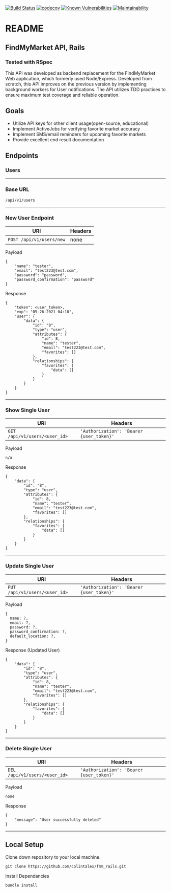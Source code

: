 [![Build Status](https://travis-ci.com/colintalex/fmm_rails.svg?branch=main)](https://travis-ci.com/colintalex/fmm_rails)
[![codecov](https://codecov.io/gh/colintalex/fmm_rails/branch/main/graph/badge.svg?token=C0VHeLGbZi)](https://codecov.io/gh/colintalex/fmm_rails)
[![Known Vulnerabilities](https://snyk.io/test/github/colintalex/fmm_rails/badge.svg)](https://snyk.io/test/github/colintalex/fmm_rails)
[![Maintainability](https://api.codeclimate.com/v1/badges/b307c94e4e20cb7d4eff/maintainability)](https://codeclimate.com/github/colintalex/fmm_rails/maintainability)

# README

## FindMyMarket API, Rails
### Tested with RSpec
This API was developed as backend replacement for the FindMyMarket Web application, which formerly used Node/Express.
Developed from scratch, this API improves on the previous version by implementing background workers for User notifications. 
The API utilizes TDD practices to ensure maximum test coverage and reliable operation.

## Goals

- Utilize API keys for other client usage(open-source, educational)
- Implement ActiveJobs for verifying favorite market accuracy
- Implement SMS/email reminders for upcoming favorite markets
- Provide excellent end result documentation

## Endpoints

### Users
---

### Base URL
```
/api/v1/users
```
---
### New User Endpoint
| URI | Headers |
| --- | ---|
| ```POST /api/v1/users/new``` | none | 

Payload
```
{
    "name": "tester",
    "email": "test223@test.com", 
    "password": "password",
    "password_confirmation": "password"
}
```
Response
```
{
    "token": <user_token>,
    "exp": "05-26-2021 04:10",
    "user": {
        "data": {
            "id": "8",
            "type": "user",
            "attributes": {
                "id": 8,
                "name": "tester",
                "email": "test223@test.com",
                "favorites": []
            },
            "relationships": {
                "favorites": {
                    "data": []
                }
            }
        }
    }
}
```
---

### Show Single User
| URI | Headers |
| --- | ---|
| ```GET /api/v1/users/<user_id>``` | ```'Authorization': 'Bearer {user_token}'``` | 

Payload
```
n/a
```
Response
```
{
    "data": {
        "id": "8",
        "type": "user",
        "attributes": {
            "id": 8,
            "name": "tester",
            "email": "test223@test.com",
            "favorites": []
        },
        "relationships": {
            "favorites": {
                "data": []
            }
        }
    }
}
```
---
### Update Single User
| URI | Headers |
| --- | ---|
| ```PUT /api/v1/users/<user_id>``` | ```'Authorization': 'Bearer {user_token}'``` |

Payload
```
{
  name: ?,
  email: ?,
  password: ?,
  password_confirmation: ?,
  default_location: ?,
}
```
Response (Updated User)
```
{
    "data": {
        "id": "8",
        "type": "user",
        "attributes": {
            "id": 8,
            "name": "tester",
            "email": "test223@test.com",
            "favorites": []
        },
        "relationships": {
            "favorites": {
                "data": []
            }
        }
    }
}
```
---
### Delete Single User
| URI | Headers |
| --- | ---|
| ```DEL /api/v1/users/<user_id>``` | ```'Authorization': 'Bearer {user_token}'``` |

Payload
```
none
```
Response
```
{
    "message": "User successfully deleted"
}
```
---
## Local Setup

Clone down repository to your local machine.
```
git clone https://github.com/colintalex/fmm_rails.git
```

Install Dependancies
```
bundle install
```
